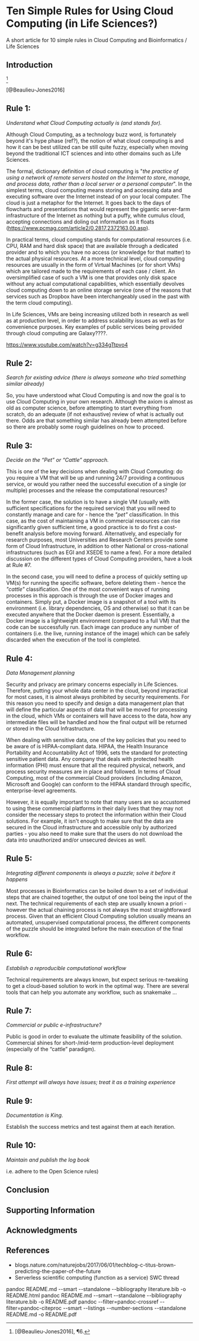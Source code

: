# Ten Simple Rules for Using Cloud Computing (in Life Sciences?)
A short article for 10 simple rules in Cloud Computing and Bioinformatics / Life Sciences


## Introduction

[^fn1]

[@Beaulieu-Jones2016]



## Rule 1:

_Understand what Cloud Computing actually is (and stands for)._

Although Cloud Computing, as a technology buzz word, is fortunately beyond it's hype phase (ref?), the notion of what cloud computing is and how it can be best utilized can be still quite fuzzy, especially when moving beyond the traditional ICT sciences and into other domains such as Life Sciences.

The formal, dictionary definition of cloud computing is "*the practice of using a network of remote servers hosted on the Internet to store, manage, and process data, rather than a local server or a personal computer*". In the simplest terms, cloud computing means storing and accessing data and executing software over the Internet instead of on your local computer. The cloud is just a metaphor for the Internet. It goes back to the days of flowcharts and presentations that would represent the gigantic server-farm infrastructure of the Internet as nothing but a puffy, white cumulus cloud, accepting connections and doling out information as it floats (https://www.pcmag.com/article2/0,2817,2372163,00.asp).

In practical terms, cloud computing stands for computational resources (i.e. CPU, RAM and hard disk space) that are available through a dedicated provider and to which you have no access (or knowledge for that matter) to the actual physical resources.  At a more technical level, cloud computing resources are usually in the form of Virtual Machines (or for short VMs) which are tailored made to the requirements of each case / client. An oversimplified case of such a VM is one that provides only disk space without any actual computational capabilities, which essentially devolves cloud computing down to an online storage service (one of the reasons that services such as Dropbox have been interchangeably used in the past with the term cloud computing).

In Life Sciences, VMs are being increasing utilized both in research as well as at production level, in order to address scalability issues as well as for convenience purposes. Key examples of public services being provided through cloud computing are Galaxy????.

https://www.youtube.com/watch?v=g334gTtpvo4

## Rule 2:

_Search for existing advice (there is always someone who tried something similar already)_

So, you have understood what Cloud Computing is and now the goal is to use Cloud Computing in your own research. Although the axiom is almost as old as computer science, before attempting to start everything from scratch, do an adequate (if not exhaustive) review of what is actually out there. Odds are that something similar has already been attempted before so there are probably some rough guidelines on how to proceed.


## Rule 3:

_Decide on the “Pet” or “Cattle” approach._

This is one of the key decisions when dealing with Cloud Computing: do you require a VM that will be up and running 24/7 providing a continuous service, or would you rather need the successful execution of a single (or multiple) processes and the release the computational resources?

In the former case, the solution is to have a single VM (usually with sufficient specifications for the required service) that you will need to constantly manage and care for - hence the _"pet"_ classification. In this case, as the cost of maintaining a VM in commercial resources can rise significantly given sufficient time, a good practice is to do first a cost-benefit analysis before moving forward. Alternatively, and especially for research purposes, most Universities and Research Centers provide some form of Cloud Infrastructure, in addition to other National or cross-national infrastructures (such as EGI and XSEDE to name a few). For a more detailed discussion on the different types of Cloud Computing providers, have a look at Rule #7.

In the second case, you will need to define a process of quickly setting up VM(s) for running the specific software, before deleting them - hence the _"cattle"_ classification. One of the most convenient ways of running processes in this approach is through the use of Docker images and containers. Simply put, a Docker image is a snapshot of a tool with its environment (i.e. library dependencies, OS and otherwise) so that it can be executed anywhere that the Docker daemon is present. Essentially, a Docker image is a lightweight environment (compared to a full VM) that the code can be successfully run. Each image can produce any number of containers (i.e. the live, running instance of the image) which can be safely discarded when the execution of the tool is completed.


## Rule 4:

_Data Management planning_

Security and privacy are primary concerns especially in Life Sciences. Therefore, putting your whole data center in the cloud, beyond impractical for most cases, it is almost always prohibited by security requirements. For this reason you need to specify and design a data management plan that will define the particular aspects of data that will be moved for processing in the cloud, which VMs or containers will have access to the data, how any intermediate files will be handled and how the final output will be returned or stored in the Cloud Infrastructure.

When dealing with sensitive data, one of the key policies that you need to be aware of is HIPAA-compliant data. HIPAA, the Health Insurance Portability and Accountability Act of 1996, sets the standard for protecting sensitive patient data. Any company that deals with protected health information (PHI) must ensure that all the required physical, network, and process security measures are in place and followed. In terms of Cloud Computing, most of the commercial Cloud providers (including Amazon, Microsoft and Google) can conform to the HIPAA standard through specific, enterprise-level agreements.

However, it is equally important to note that many users are so accustomed to using these commercial platforms in their daily lives that they may not consider the necessary steps to protect the information within their Cloud solutions. For example, it isn't enough to make sure that the data are secured in the Cloud infrastructure and accessible only by authorized parties - you also need to make sure that the users do not download the data into unauthorized and/or unsecured devices as well.


## Rule 5:

_Integrating different components is always a puzzle; solve it before it happens_

Most processes in Bioinformatics can be boiled down to a set of individual steps that are chained together, the output of one tool being the input of the next. The technical requirements of each step are usually known a priori - however the actual chaining process is not always the most straightforward process. Given that an efficient Cloud Computing solution usually means an automated, unsupervised computational process, the different components of the puzzle should be integrated before the main execution of the final workflow.





## Rule 6:

_Establish a reproducible computational workflow_


Technical requirements are always known, but expect serious re-tweaking to get a cloud-based solution to work in the optimal way. There are several tools that can help you automate any workflow, such as snakemake ...




## Rule 7:

_Commercial or public e-infrastructure?_

Public is good in order to evaluate the ultimate feasibility of the solution. Commercial shines for short-/mid-term production-level deployment (especially of the “cattle” paradigm).

## Rule 8:

_First attempt will always have issues; treat it as a training experience_



## Rule 9:

_Documentation is King._

Establish the success metrics and test against them at each iteration.

## Rule 10:

_Maintain and publish the log book_

i.e. adhere to the Open Science rules)

## Conclusion


## Supporting Information


## Acknowledgments


## References
[^fn1]: [@Beaulieu-Jones2016], ¶6.

* blogs.nature.com/naturejobs/2017/06/01/techblog-c-titus-brown-predicting-the-paper-of-the-future
* Serverless scientific computing (function as a service) SWC thread

pandoc README.md --smart --standalone --bibliography literature.bib -o README.html
pandoc README.md --smart --standalone --bibliography literature.bib -o README.pdf
pandoc --filter=pandoc-crossref --filter=pandoc-citeproc --smart --listings --number-sections --standalone README.md -o README.pdf
